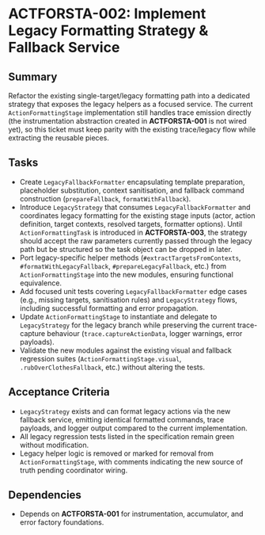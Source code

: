 # ACTFORSTA-002: Implement Legacy Formatting Strategy & Fallback Service

## Summary
Refactor the existing single-target/legacy formatting path into a dedicated strategy that exposes the legacy helpers as a focused service. The current `ActionFormattingStage` implementation still handles trace emission directly (the instrumentation abstraction created in **ACTFORSTA-001** is not wired yet), so this ticket must keep parity with the existing trace/legacy flow while extracting the reusable pieces.

## Tasks
- Create `LegacyFallbackFormatter` encapsulating template preparation, placeholder substitution, context sanitisation, and fallback command construction (`prepareFallback`, `formatWithFallback`).
- Introduce `LegacyStrategy` that consumes `LegacyFallbackFormatter` and coordinates legacy formatting for the existing stage inputs (actor, action definition, target contexts, resolved targets, formatter options). Until `ActionFormattingTask` is introduced in **ACTFORSTA-003**, the strategy should accept the raw parameters currently passed through the legacy path but be structured so the task object can be dropped in later.
- Port legacy-specific helper methods (`#extractTargetsFromContexts`, `#formatWithLegacyFallback`, `#prepareLegacyFallback`, etc.) from `ActionFormattingStage` into the new modules, ensuring functional equivalence.
- Add focused unit tests covering `LegacyFallbackFormatter` edge cases (e.g., missing targets, sanitisation rules) and `LegacyStrategy` flows, including successful formatting and error propagation.
- Update `ActionFormattingStage` to instantiate and delegate to `LegacyStrategy` for the legacy branch while preserving the current trace-capture behaviour (`trace.captureActionData`, logger warnings, error payloads).
- Validate the new modules against the existing visual and fallback regression suites (`ActionFormattingStage.visual`, `.rubOverClothesFallback`, etc.) without altering the tests.

## Acceptance Criteria
- `LegacyStrategy` exists and can format legacy actions via the new fallback service, emitting identical formatted commands, trace payloads, and logger output compared to the current implementation.
- All legacy regression tests listed in the specification remain green without modification.
- Legacy helper logic is removed or marked for removal from `ActionFormattingStage`, with comments indicating the new source of truth pending coordinator wiring.

## Dependencies
- Depends on **ACTFORSTA-001** for instrumentation, accumulator, and error factory foundations.
